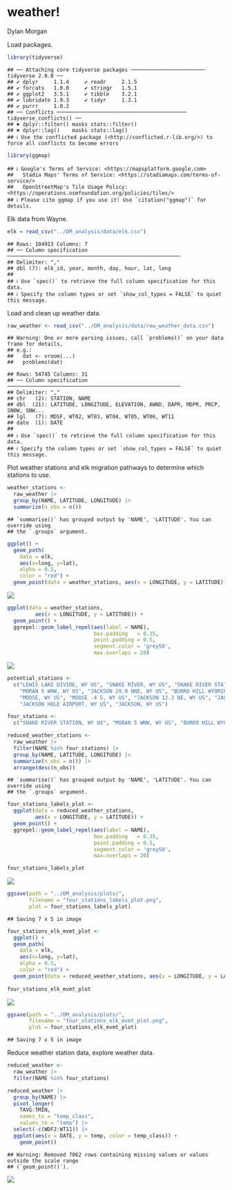 weather!
================
Dylan Morgan

Load packages.

``` r
library(tidyverse)
```

    ## ── Attaching core tidyverse packages ──────────────────────── tidyverse 2.0.0 ──
    ## ✔ dplyr     1.1.4     ✔ readr     2.1.5
    ## ✔ forcats   1.0.0     ✔ stringr   1.5.1
    ## ✔ ggplot2   3.5.1     ✔ tibble    3.2.1
    ## ✔ lubridate 1.9.3     ✔ tidyr     1.3.1
    ## ✔ purrr     1.0.2     
    ## ── Conflicts ────────────────────────────────────────── tidyverse_conflicts() ──
    ## ✖ dplyr::filter() masks stats::filter()
    ## ✖ dplyr::lag()    masks stats::lag()
    ## ℹ Use the conflicted package (<http://conflicted.r-lib.org/>) to force all conflicts to become errors

``` r
library(ggmap)
```

    ## ℹ Google's Terms of Service: <https://mapsplatform.google.com>
    ##   Stadia Maps' Terms of Service: <https://stadiamaps.com/terms-of-service/>
    ##   OpenStreetMap's Tile Usage Policy: <https://operations.osmfoundation.org/policies/tiles/>
    ## ℹ Please cite ggmap if you use it! Use `citation("ggmap")` for details.

Elk data from Wayne.

``` r
elk = read_csv("../DM_analysis/data/elk.csv")
```

    ## Rows: 104913 Columns: 7
    ## ── Column specification ────────────────────────────────────────────────────────
    ## Delimiter: ","
    ## dbl (7): elk_id, year, month, day, hour, lat, long
    ## 
    ## ℹ Use `spec()` to retrieve the full column specification for this data.
    ## ℹ Specify the column types or set `show_col_types = FALSE` to quiet this message.

Load and clean up weather data.

``` r
raw_weather <- read_csv("../DM_analysis/data/raw_weather_data.csv")
```

    ## Warning: One or more parsing issues, call `problems()` on your data frame for details,
    ## e.g.:
    ##   dat <- vroom(...)
    ##   problems(dat)

    ## Rows: 54745 Columns: 31
    ## ── Column specification ────────────────────────────────────────────────────────
    ## Delimiter: ","
    ## chr   (2): STATION, NAME
    ## dbl  (21): LATITUDE, LONGITUDE, ELEVATION, AWND, DAPR, MDPR, PRCP, SNOW, SNW...
    ## lgl   (7): MDSF, WT02, WT03, WT04, WT05, WT06, WT11
    ## date  (1): DATE
    ## 
    ## ℹ Use `spec()` to retrieve the full column specification for this data.
    ## ℹ Specify the column types or set `show_col_types = FALSE` to quiet this message.

Plot weather stations and elk migration pathways to determine which
stations to use.

``` r
weather_stations <-
  raw_weather |>
  group_by(NAME, LATITUDE, LONGITUDE) |>
  summarize(n_obs = n())
```

    ## `summarise()` has grouped output by 'NAME', 'LATITUDE'. You can override using
    ## the `.groups` argument.

``` r
ggplot() +
  geom_path(
    data = elk,
    aes(x=long, y=lat),
    alpha = 0.5,
    color = "red") +
  geom_point(data = weather_stations, aes(x = LONGITUDE, y = LATITUDE))
```

![](weather_files/figure-gfm/unnamed-chunk-4-1.png)<!-- -->

``` r
ggplot(data = weather_stations,
         aes(x = LONGITUDE, y = LATITUDE)) +
  geom_point() +
  ggrepel::geom_label_repel(aes(label = NAME),
                            box.padding   = 0.35,
                            point.padding = 0.5,
                            segment.color = 'grey50',
                            max.overlaps = 20)
```

![](weather_files/figure-gfm/unnamed-chunk-4-2.png)<!-- -->

``` r
potential_stations <- 
  c("LEWIS LAKE DIVIDE, WY US", "SNAKE RIVER, WY US", "SNAKE RIVER STATION, WY US", "BASE CAMP, WY US", 
    "MORAN 5 WNW, WY US", "JACKSON 29.9 NNE, WY US", "BURRO HILL WYOMING, WY US", "MOOSE 1 NNE, WY US", 
    "MOOSE, WY US", "MOOSE .4 S, WY US", "JACKSON 12.3 NE, WY US", "JACKSON 12.2 NE, WY US", 
    "JACKSON HOLE AIRPORT, WY US", "JACKSON, WY US")

four_stations <- 
  c("SNAKE RIVER STATION, WY US", "MORAN 5 WNW, WY US", "BURRO HILL WYOMING, WY US", "MOOSE 1 NNE, WY US")

reduced_weather_stations <- 
  raw_weather |> 
  filter(NAME %in% four_stations) |> 
  group_by(NAME, LATITUDE, LONGITUDE) |> 
  summarize(n_obs = n()) |> 
  arrange(desc(n_obs)) 
```

    ## `summarise()` has grouped output by 'NAME', 'LATITUDE'. You can override using
    ## the `.groups` argument.

``` r
four_stations_labels_plot <- 
  ggplot(data = reduced_weather_stations,
         aes(x = LONGITUDE, y = LATITUDE)) +
  geom_point() +
  ggrepel::geom_label_repel(aes(label = NAME),
                            box.padding   = 0.35,
                            point.padding = 0.5,
                            segment.color = 'grey50',
                            max.overlaps = 20)

four_stations_labels_plot
```

![](weather_files/figure-gfm/unnamed-chunk-4-3.png)<!-- -->

``` r
ggsave(path = "../DM_analysis/plots/", 
       filename = "four_stations_labels_plot.png", 
       plot = four_stations_labels_plot)
```

    ## Saving 7 x 5 in image

``` r
four_stations_elk_mvmt_plot <- 
  ggplot() +
  geom_path(
    data = elk,
    aes(x=long, y=lat),
    alpha = 0.5,
    color = "red") +
  geom_point(data = reduced_weather_stations, aes(x = LONGITUDE, y = LATITUDE))
  
four_stations_elk_mvmt_plot
```

![](weather_files/figure-gfm/unnamed-chunk-4-4.png)<!-- -->

``` r
ggsave(path = "../DM_analysis/plots/", 
       filename = "four_stations_elk_mvmt_plot.png", 
       plot = four_stations_elk_mvmt_plot)
```

    ## Saving 7 x 5 in image

Reduce weather station data, explore weather data.

``` r
reduced_weather <- 
  raw_weather |> 
  filter(NAME %in% four_stations)

reduced_weather |>
  group_by(NAME) |> 
  pivot_longer(
    TAVG:TMIN, 
    names_to = "temp_class", 
    values_to = "temp") |> 
  select(-c(WDF2:WT11)) |> 
  ggplot(aes(x = DATE, y = temp, color = temp_class)) + 
    geom_point()
```

    ## Warning: Removed 7062 rows containing missing values or values outside the scale range
    ## (`geom_point()`).

![](weather_files/figure-gfm/unnamed-chunk-5-1.png)<!-- -->
